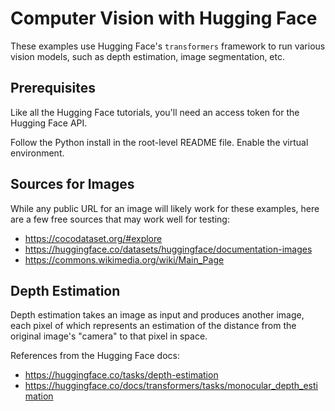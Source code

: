 # Computer Vision with Hugging Face

These examples use Hugging Face's `transformers` framework to run various
vision models, such as depth estimation, image segmentation, etc.


## Prerequisites

Like all the Hugging Face tutorials, you'll need an access token for the Hugging Face API.

Follow the Python install in the root-level README file. Enable the virtual environment.


## Sources for Images

While any public URL for an image will likely work for these examples, here are a
few free sources that may work well for testing:

- https://cocodataset.org/#explore
- https://huggingface.co/datasets/huggingface/documentation-images
- https://commons.wikimedia.org/wiki/Main_Page


## Depth Estimation

Depth estimation takes an image as input and produces another image, each pixel 
of which represents an estimation of the distance from the original image's 
"camera" to that pixel in space.

References from the Hugging Face docs:

- https://huggingface.co/tasks/depth-estimation
- https://huggingface.co/docs/transformers/tasks/monocular_depth_estimation

